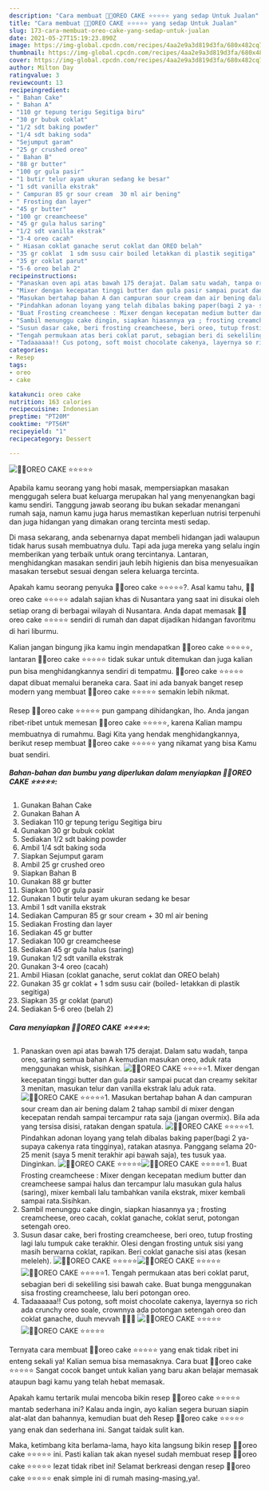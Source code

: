 ```yaml
---
description: "Cara membuat 🍪🍰OREO CAKE ⭐️⭐️⭐️⭐️⭐️ yang sedap Untuk Jualan"
title: "Cara membuat 🍪🍰OREO CAKE ⭐️⭐️⭐️⭐️⭐️ yang sedap Untuk Jualan"
slug: 173-cara-membuat-oreo-cake-yang-sedap-untuk-jualan
date: 2021-05-27T15:19:23.890Z
image: https://img-global.cpcdn.com/recipes/4aa2e9a3d819d3fa/680x482cq70/🍪🍰oreo-cake-⭐️⭐️⭐️⭐️⭐️-foto-resep-utama.jpg
thumbnail: https://img-global.cpcdn.com/recipes/4aa2e9a3d819d3fa/680x482cq70/🍪🍰oreo-cake-⭐️⭐️⭐️⭐️⭐️-foto-resep-utama.jpg
cover: https://img-global.cpcdn.com/recipes/4aa2e9a3d819d3fa/680x482cq70/🍪🍰oreo-cake-⭐️⭐️⭐️⭐️⭐️-foto-resep-utama.jpg
author: Milton Day
ratingvalue: 3
reviewcount: 13
recipeingredient:
- " Bahan Cake"
- " Bahan A"
- "110 gr tepung terigu Segitiga biru"
- "30 gr bubuk coklat"
- "1/2 sdt baking powder"
- "1/4 sdt baking soda"
- "Sejumput garam"
- "25 gr crushed oreo"
- " Bahan B"
- "88 gr butter"
- "100 gr gula pasir"
- "1 butir telur ayam ukuran sedang ke besar"
- "1 sdt vanilla ekstrak"
- " Campuran 85 gr sour cream  30 ml air bening"
- " Frosting dan layer"
- "45 gr butter"
- "100 gr creamcheese"
- "45 gr gula halus saring"
- "1/2 sdt vanilla ekstrak"
- "3-4 oreo cacah"
- " Hiasan coklat ganache serut coklat dan OREO belah"
- "35 gr coklat  1 sdm susu cair boiled letakkan di plastik segitiga"
- "35 gr coklat parut"
- "5-6 oreo belah 2"
recipeinstructions:
- "Panaskan oven api atas bawah 175 derajat. Dalam satu wadah, tanpa oreo, saring semua bahan A kemudian masukan oreo, aduk rata menggunakan whisk, sisihkan."
- "Mixer dengan kecepatan tinggi butter dan gula pasir sampai pucat dan creamy sekitar 3 menitan, masukan telur dan vanilla ekstrak lalu aduk rata."
- "Masukan bertahap bahan A dan campuran sour cream dan air bening dalam 2 tahap sambil di mixer dengan kecepatan rendah sampai tercampur rata saja (jangan overmix). Bila ada yang tersisa disisi, ratakan dengan spatula."
- "Pindahkan adonan loyang yang telah dibalas baking paper(bagi 2 ya- supaya cakenya rata tingginya), ratakan atasnya. Panggang selama 20-25 menit (saya 5 menit terakhir api bawah saja), tes tusuk yaa. Dinginkan."
- "Buat Frosting creamcheese : Mixer dengan kecepatan medium butter dan creamcheese sampai halus dan tercampur lalu masukan gula halus (saring), mixer kembali lalu tambahkan vanila ekstrak, mixer kembali sampai rata.Sisihkan."
- "Sambil menunggu cake dingin, siapkan hiasannya ya ; frosting creamcheese, oreo cacah, coklat ganache, coklat serut, potongan setengah oreo."
- "Susun dasar cake, beri frosting creamcheese, beri oreo, tutup frosting lagi lalu tumpuk cake terakhir. Olesi dengan frosting untuk sisi yang masih berwarna coklat, rapikan. Beri coklat ganache sisi atas (kesan meleleh)."
- "Tengah permukaan atas beri coklat parut, sebagian beri di sekeliling sisi bawah cake. Buat bunga menggunakan sisa frosting creamcheese, lalu beri potongan oreo."
- "Tadaaaaaa!! Cus potong, soft moist chocolate cakenya, layernya so rich ada crunchy oreo soale, crownnya ada potongan setengah oreo dan coklat ganache, duuh mevvah 🤩🤩🤩"
categories:
- Resep
tags:
- oreo
- cake

katakunci: oreo cake 
nutrition: 163 calories
recipecuisine: Indonesian
preptime: "PT20M"
cooktime: "PT56M"
recipeyield: "1"
recipecategory: Dessert

---
```



![🍪🍰OREO CAKE ⭐️⭐️⭐️⭐️⭐️](https://img-global.cpcdn.com/recipes/4aa2e9a3d819d3fa/680x482cq70/🍪🍰oreo-cake-⭐️⭐️⭐️⭐️⭐️-foto-resep-utama.jpg)

Apabila kamu seorang yang hobi masak, mempersiapkan masakan menggugah selera buat keluarga merupakan hal yang menyenangkan bagi kamu sendiri. Tanggung jawab seorang ibu bukan sekadar menangani rumah saja, namun kamu juga harus memastikan keperluan nutrisi terpenuhi dan juga hidangan yang dimakan orang tercinta mesti sedap.

Di masa  sekarang, anda sebenarnya dapat membeli hidangan jadi walaupun tidak harus susah membuatnya dulu. Tapi ada juga mereka yang selalu ingin memberikan yang terbaik untuk orang tercintanya. Lantaran, menghidangkan masakan sendiri jauh lebih higienis dan bisa menyesuaikan masakan tersebut sesuai dengan selera keluarga tercinta. 



Apakah kamu seorang penyuka 🍪🍰oreo cake ⭐️⭐️⭐️⭐️⭐️?. Asal kamu tahu, 🍪🍰oreo cake ⭐️⭐️⭐️⭐️⭐️ adalah sajian khas di Nusantara yang saat ini disukai oleh setiap orang di berbagai wilayah di Nusantara. Anda dapat memasak 🍪🍰oreo cake ⭐️⭐️⭐️⭐️⭐️ sendiri di rumah dan dapat dijadikan hidangan favoritmu di hari liburmu.

Kalian jangan bingung jika kamu ingin mendapatkan 🍪🍰oreo cake ⭐️⭐️⭐️⭐️⭐️, lantaran 🍪🍰oreo cake ⭐️⭐️⭐️⭐️⭐️ tidak sukar untuk ditemukan dan juga kalian pun bisa menghidangkannya sendiri di tempatmu. 🍪🍰oreo cake ⭐️⭐️⭐️⭐️⭐️ dapat dibuat memalui beraneka cara. Saat ini ada banyak banget resep modern yang membuat 🍪🍰oreo cake ⭐️⭐️⭐️⭐️⭐️ semakin lebih nikmat.

Resep 🍪🍰oreo cake ⭐️⭐️⭐️⭐️⭐️ pun gampang dihidangkan, lho. Anda jangan ribet-ribet untuk memesan 🍪🍰oreo cake ⭐️⭐️⭐️⭐️⭐️, karena Kalian mampu membuatnya di rumahmu. Bagi Kita yang hendak menghidangkannya, berikut resep membuat 🍪🍰oreo cake ⭐️⭐️⭐️⭐️⭐️ yang nikamat yang bisa Kamu buat sendiri.

<!--inarticleads1-->

##### Bahan-bahan dan bumbu yang diperlukan dalam menyiapkan 🍪🍰OREO CAKE ⭐️⭐️⭐️⭐️⭐️:

1. Gunakan  Bahan Cake
1. Gunakan  Bahan A
1. Sediakan 110 gr tepung terigu Segitiga biru
1. Gunakan 30 gr bubuk coklat
1. Sediakan 1/2 sdt baking powder
1. Ambil 1/4 sdt baking soda
1. Siapkan Sejumput garam
1. Ambil 25 gr crushed oreo
1. Siapkan  Bahan B
1. Gunakan 88 gr butter
1. Siapkan 100 gr gula pasir
1. Gunakan 1 butir telur ayam ukuran sedang ke besar
1. Ambil 1 sdt vanilla ekstrak
1. Sediakan  Campuran 85 gr sour cream + 30 ml air bening
1. Sediakan  Frosting dan layer
1. Sediakan 45 gr butter
1. Sediakan 100 gr creamcheese
1. Sediakan 45 gr gula halus (saring)
1. Gunakan 1/2 sdt vanilla ekstrak
1. Gunakan 3-4 oreo (cacah)
1. Ambil  Hiasan (coklat ganache, serut coklat dan OREO belah)
1. Gunakan 35 gr coklat + 1 sdm susu cair (boiled- letakkan di plastik segitiga)
1. Siapkan 35 gr coklat (parut)
1. Sediakan 5-6 oreo (belah 2)




<!--inarticleads2-->

##### Cara menyiapkan 🍪🍰OREO CAKE ⭐️⭐️⭐️⭐️⭐️:

1. Panaskan oven api atas bawah 175 derajat. Dalam satu wadah, tanpa oreo, saring semua bahan A kemudian masukan oreo, aduk rata menggunakan whisk, sisihkan.
<img src="//assets-global.cpcdn.com/assets/icons/button_play-2c75c40dde080a61004c1f40b05d8f140eaff45d7e9e6481dc71c63d2e7c4909.png" alt="🍪🍰OREO CAKE ⭐️⭐️⭐️⭐️⭐️">1. Mixer dengan kecepatan tinggi butter dan gula pasir sampai pucat dan creamy sekitar 3 menitan, masukan telur dan vanilla ekstrak lalu aduk rata.
<img src="//assets-global.cpcdn.com/assets/icons/button_play-2c75c40dde080a61004c1f40b05d8f140eaff45d7e9e6481dc71c63d2e7c4909.png" alt="🍪🍰OREO CAKE ⭐️⭐️⭐️⭐️⭐️">1. Masukan bertahap bahan A dan campuran sour cream dan air bening dalam 2 tahap sambil di mixer dengan kecepatan rendah sampai tercampur rata saja (jangan overmix). Bila ada yang tersisa disisi, ratakan dengan spatula.
<img src="//assets-global.cpcdn.com/assets/icons/button_play-2c75c40dde080a61004c1f40b05d8f140eaff45d7e9e6481dc71c63d2e7c4909.png" alt="🍪🍰OREO CAKE ⭐️⭐️⭐️⭐️⭐️">1. Pindahkan adonan loyang yang telah dibalas baking paper(bagi 2 ya- supaya cakenya rata tingginya), ratakan atasnya. Panggang selama 20-25 menit (saya 5 menit terakhir api bawah saja), tes tusuk yaa. Dinginkan.
<img src="//assets-global.cpcdn.com/assets/icons/button_play-2c75c40dde080a61004c1f40b05d8f140eaff45d7e9e6481dc71c63d2e7c4909.png" alt="🍪🍰OREO CAKE ⭐️⭐️⭐️⭐️⭐️"><img src="//assets-global.cpcdn.com/assets/icons/button_play-2c75c40dde080a61004c1f40b05d8f140eaff45d7e9e6481dc71c63d2e7c4909.png" alt="🍪🍰OREO CAKE ⭐️⭐️⭐️⭐️⭐️">1. Buat Frosting creamcheese : Mixer dengan kecepatan medium butter dan creamcheese sampai halus dan tercampur lalu masukan gula halus (saring), mixer kembali lalu tambahkan vanila ekstrak, mixer kembali sampai rata.Sisihkan.
1. Sambil menunggu cake dingin, siapkan hiasannya ya ; frosting creamcheese, oreo cacah, coklat ganache, coklat serut, potongan setengah oreo.
1. Susun dasar cake, beri frosting creamcheese, beri oreo, tutup frosting lagi lalu tumpuk cake terakhir. Olesi dengan frosting untuk sisi yang masih berwarna coklat, rapikan. Beri coklat ganache sisi atas (kesan meleleh).
<img src="//assets-global.cpcdn.com/assets/icons/button_play-2c75c40dde080a61004c1f40b05d8f140eaff45d7e9e6481dc71c63d2e7c4909.png" alt="🍪🍰OREO CAKE ⭐️⭐️⭐️⭐️⭐️"><img src="//assets-global.cpcdn.com/assets/icons/button_play-2c75c40dde080a61004c1f40b05d8f140eaff45d7e9e6481dc71c63d2e7c4909.png" alt="🍪🍰OREO CAKE ⭐️⭐️⭐️⭐️⭐️"><img src="//assets-global.cpcdn.com/assets/icons/button_play-2c75c40dde080a61004c1f40b05d8f140eaff45d7e9e6481dc71c63d2e7c4909.png" alt="🍪🍰OREO CAKE ⭐️⭐️⭐️⭐️⭐️">1. Tengah permukaan atas beri coklat parut, sebagian beri di sekeliling sisi bawah cake. Buat bunga menggunakan sisa frosting creamcheese, lalu beri potongan oreo.
1. Tadaaaaaa!! Cus potong, soft moist chocolate cakenya, layernya so rich ada crunchy oreo soale, crownnya ada potongan setengah oreo dan coklat ganache, duuh mevvah 🤩🤩🤩
<img src="//assets-global.cpcdn.com/assets/icons/button_play-2c75c40dde080a61004c1f40b05d8f140eaff45d7e9e6481dc71c63d2e7c4909.png" alt="🍪🍰OREO CAKE ⭐️⭐️⭐️⭐️⭐️"><img src="//assets-global.cpcdn.com/assets/icons/button_play-2c75c40dde080a61004c1f40b05d8f140eaff45d7e9e6481dc71c63d2e7c4909.png" alt="🍪🍰OREO CAKE ⭐️⭐️⭐️⭐️⭐️">



Ternyata cara membuat 🍪🍰oreo cake ⭐️⭐️⭐️⭐️⭐️ yang enak tidak ribet ini enteng sekali ya! Kalian semua bisa memasaknya. Cara buat 🍪🍰oreo cake ⭐️⭐️⭐️⭐️⭐️ Sangat cocok banget untuk kalian yang baru akan belajar memasak ataupun bagi kamu yang telah hebat memasak.

Apakah kamu tertarik mulai mencoba bikin resep 🍪🍰oreo cake ⭐️⭐️⭐️⭐️⭐️ mantab sederhana ini? Kalau anda ingin, ayo kalian segera buruan siapin alat-alat dan bahannya, kemudian buat deh Resep 🍪🍰oreo cake ⭐️⭐️⭐️⭐️⭐️ yang enak dan sederhana ini. Sangat taidak sulit kan. 

Maka, ketimbang kita berlama-lama, hayo kita langsung bikin resep 🍪🍰oreo cake ⭐️⭐️⭐️⭐️⭐️ ini. Pasti kalian tak akan nyesel sudah membuat resep 🍪🍰oreo cake ⭐️⭐️⭐️⭐️⭐️ lezat tidak ribet ini! Selamat berkreasi dengan resep 🍪🍰oreo cake ⭐️⭐️⭐️⭐️⭐️ enak simple ini di rumah masing-masing,ya!.


